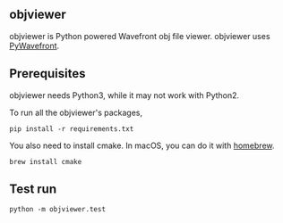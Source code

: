 objviewer
----
objviewer is Python powered Wavefront obj file viewer. objviewer uses [PyWavefront](https://github.com/greenmoss/PyWavefront).

## Prerequisites

objviewer needs Python3, while it may not work with Python2.

To run all the objviewer's packages,

```
pip install -r requirements.txt
```

You also need to install cmake. In macOS, you can do it with [homebrew](https://brew.sh).

```
brew install cmake
```

## Test run

```
python -m objviewer.test
```